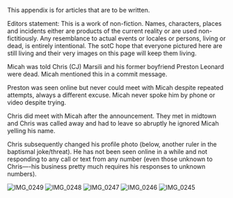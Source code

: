 This appendix is for articles that are to be written. 

Editors statement: This is a work of non-fiction. Names, characters, places and incidents either are products of the current reality or are used non-fictitiously. Any resemblance to actual events or locales or persons, living or dead, is entirely intentional. The sotC hope that everyone pictured here are still living and their very images on this page will keep them living. 

Micah was told Chris (CJ) Marsili and his former boyfriend Preston Leonard were dead. Micah mentioned this in a commit message. 

Preston was seen online but never could meet with Micah despite repeated attempts, always a different excuse. Micah never spoke him by phone or video despite trying. 

Chris did meet with Micah after the announcement. They met in midtown and Chris was called away and had to leave so abruptly he ignored Micah yelling his name. 

Chris subsequently changed his profile photo (below, another ruler in the baptismal joke/threat). He has not been seen online in a while and not responding to any call or text from any number (even those unknown to Chris—-his business pretty much requires his responses to unknown numbers). 

![IMG_0249](https://github.com/mission23/mission23/assets/140252803/3ba732d7-1961-4843-8947-6f211e65b159)
![IMG_0248](https://github.com/mission23/mission23/assets/140252803/4d04e0b3-98c0-4b8c-a6ec-3e681daf783f)
![IMG_0247](https://github.com/mission23/mission23/assets/140252803/9889eacd-e7d3-431c-814c-5425b2e96e5b)
![IMG_0246](https://github.com/mission23/mission23/assets/140252803/da818643-7e54-4df1-bcef-e1ea0e5d5091)
![IMG_0245](https://github.com/mission23/mission23/assets/140252803/e2f41116-b2c4-4b09-9f00-50bbce6cde23)

